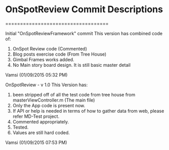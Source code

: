 # OnSpotReview Commit Descriptions
===================================

Initial "OnSpotReviewFramework" commit
This version has combined code of:
1. OnSpot Review code (Commented)
2. Blog posts exercise code (From Tree House)
3. Gimbal Frames works added.
4. No Main story board design. It is still basic master detail

Vamsi (01/09/2015 05:32 PM)

OnSpotReview - v 1.0
This Version has:
1. been stripped off of all the test code from tree house from masterViewController.m (The main file)
2. Only the App code is present now.
3. If API or help is needed in terms of how to gather data from web, please refer MD-Test project.
4. Commented appropriately.
5. Tested.
6. Values are still hard coded.

Vamsi (01/09/2015 07:53 PM)
